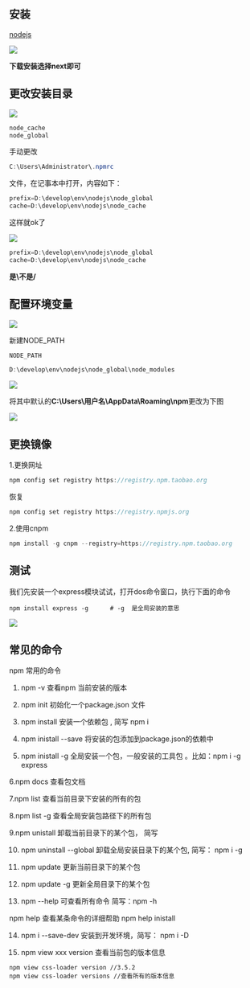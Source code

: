

## 安装

[nodejs](https://nodejs.org/en/download/)





![](https://raw.githubusercontent.com/matt17du/img/main/img/20201231171700.png)



**下载安装选择next即可**



## 更改安装目录



![](https://raw.githubusercontent.com/matt17du/img/main/img/20201231171737.png)



```java
node_cache
node_global
```

手动更改

```java
C:\Users\Administrator\.npmrc
```

文件，在记事本中打开，内容如下：

```java
prefix=D:\develop\env\nodejs\node_global
cache=D:\develop\env\nodejs\node_cache
```

这样就ok了



![](https://raw.githubusercontent.com/matt17du/img/main/img/20201231171810.png)

```java
prefix=D:\develop\env\nodejs\node_global
cache=D:\develop\env\nodejs\node_cache
```

**是\不是/**



## 配置环境变量



![](https://raw.githubusercontent.com/matt17du/img/main/img/20201231172047.png)



新建NODE_PATH

```java
NODE_PATH
```

```java
D:\develop\env\nodejs\node_global\node_modules
```





![](https://raw.githubusercontent.com/matt17du/img/main/img/20201231172010.png)





将其中默认的**C:\Users\用户名\AppData\Roaming\npm**更改为下图



![](https://raw.githubusercontent.com/matt17du/img/main/img/20201231171931.png)

## 更换镜像

1.更换网址

```java
npm config set registry https://registry.npm.taobao.org
```

恢复

```java
npm config set registry https://registry.npmjs.org
```

2.使用cnpm

```java
npm install -g cnpm --registry=https://registry.npm.taobao.org
```







## 测试



我们先安装一个express模块试试，打开dos命令窗口，执行下面的命令

```
npm install express -g      # -g  是全局安装的意思
```





![](https://raw.githubusercontent.com/matt17du/img/main/img/20201231171842.png)

## 常见的命令

npm 常用的命令

1. npm -v 查看npm 当前安装的版本

2. npm init 初始化一个package.json 文件

3. npm install <module name> 安装一个依赖包 , 简写 npm i 

4. npm inistall --save <module name>  将安装的包添加到package.json的依赖中

5. npm inistall -g <module name> 全局安装一个包，一般安装的工具包 。比如：npm i -g express

6.npm docs <module name> 查看包文档

7.npm list 查看当前目录下安装的所有的包

8.npm list -g 查看全局安装包路径下的所有包

9.npm unistall <module name> 卸载当前目录下的某个包， 简写

10. npm uninstall --global <module name> 卸载全局安装目录下的某个包, 简写： npm i -g 

11. npm update <module name> 更新当前目录下的某个包

12. npm update -g <module name> 更新全局目录下的某个包

13. npm --help 可查看所有命令 简写：npm -h 

   npm help <common> 查看某条命令的详细帮助 npm help inistall 

14. npm i --save-dev 安装到开发环境，简写： npm i -D

15. npm view xxx version 查看当前包的版本信息

```
npm view css-loader version //3.5.2
npm view css-loader versions //查看所有的版本信息
```